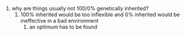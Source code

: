 1. why are things usually not 100/0% genetically inherited?
	1. 100% inherited would be too inflexible and 0% inherited would be ineffective in a bad environment
		1. an optimum has to be found